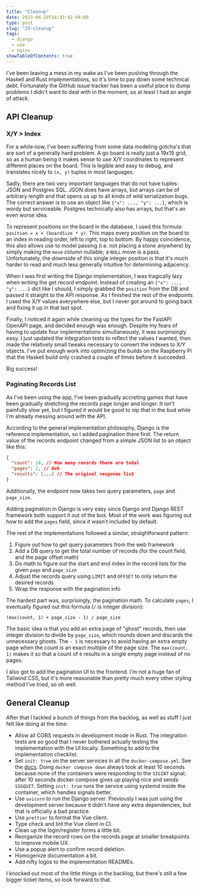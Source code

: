 ```yaml
---
title: "Cleanup"
date: 2023-04-20T14:33:42-04:00
type: post
slug: "25-cleanup"
tags:
  - django
  - vue
  - nginx
showTableOfContents: true
---
```


I've been leaving a mess in my wake as I've been pushing through the Haskell and Rust implementations, so it's time to pay down some technical debt. Fortunately the GitHub issue tracker has been a useful place to dump problems I didn't want to deal with in the moment, so at least I had an angle of attack.

## API Cleanup

### X/Y > Index
For a while now, I've been suffering from some data modeling gotcha's that are sort of a generally hard problem. A go board is really just a 19x19 grid, so as a human being it makes sense to use X/Y coordinates to represent different places on the board. This is legible and easy to debug, and translates nicely to `(x, y)` tuples in most languages.

Sadly, there are two very important languages that do not have tuples: JSON and Postgres SQL. JSON does have arrays, but arrays can be of arbitrary length and that opens us up to all kinds of wild serialization bugs. The correct answer is to use an object like `{"x": ..., "y": ...}`, which is wordy but serviceable. Postgres technically also has arrays, but that's an even worse idea.

To represent positions on the board in the database, I used this formula: `position = x + (boardSize * y)`. This maps every position on the board to an index in reading order, left to right, top to bottom. By happy coincidence, this also allows use to model passing (i.e. not placing a stone anywhere) by simply making the `move` column nullable; a `NULL` move is a pass. Unfortunately, the downside of this single integer position is that it's much harder to read and much less generally intuitive for determining adjacency.

When I was first writing the Django implementation, I was tragically lazy when writing the get record endpoint. Instead of creating an `{"x": ..., "y": ...}` dict like I should, I simply grabbed the `position` from the DB and passed it straight to the API response. As I finished the rest of the endpoints I used the X/Y values everywhere else, but I never got around to going back and fixing it up in that last spot.

Finally, I noticed it again while cleaning up the types for the FastAPI OpenAPI page, and decided enough was enough. Despite my fears of having to update four implementations simultaneously, it was surprisingly easy. I just updated the integration tests to reflect the values I wanted, then made the relatively small tweaks necessary to convert the indexes to X/Y objects. I've put enough work into optimizing the builds on the Raspberry Pi that the Haskell build only crashed a couple of times before it succeeded.

Big success!

### Paginating Records List
As I've been using the app, I've been gradually accreting games that have been gradually stretching the records page longer and longer. It isn't painfully slow yet, but I figured it would be good to nip that in the bud while I'm already messing around with the API.

According to the general implementation philosophy, Django is the reference implementation, so I added pagination there first. The return value of the records endpoint changed from a simple JSON list to an object like this:

```JSON
{
  "count": 18, // How many records there are total
  "pages": 2, // duh
  "results": [...] // The original response list
}
```

Additionally, the endpoint now takes two query parameters, `page` and `page_size`.

Adding pagination in Django is very easy since Django and Django REST framework both support it out of the box. Most of the work was figuring out how to add the `pages` field, since it wasn't included by default.

The rest of the implementations followed a similar, straightforward pattern:
1. Figure out how to get query parameters from the web framework
1. Add a DB query to get the total number of records (for the count field, and the page offset math)
1. Do math to figure out the start and end index in the record lists for the given `page` and `page_size`
1. Adjust the records query using `LIMIT` and `OFFSET` to only return the desired records
1. Wrap the response with the pagination info

The hardest part was, surprisingly, the pagination math. To calculate `pages`, I eventually figured out this formula (`/` is integer division):
```
(max(count, 1) + page_size - 1) / page_size
```

The basic idea is that you add an extra page of "ghost" records, then use integer division to divide by `page_size`, which rounds down and discards the unnecessary ghosts. The `- 1` is necessary to avoid having an extra empty page when the count is an exact multiple of the page size. The `max(count, 1)` makes it so that a count of `0` results in a single empty page instead of no pages.

I also got to add the pagination UI to the frontend. I'm not a huge fan of Tailwind CSS, but it's more reasonable than pretty much every other styling method I've tried, so oh well.

## General Cleanup
After that I tackled a bunch of things from the backlog, as well as stuff I just felt like doing at the time:

* Allow all CORS requests in development mode in Rust. The integration tests are so good that I never bothered actually testing the implementation with the UI locally. Something to add to the implementation checklist.
* Set `init: true` on the server services in all the `docker-compose.yml`. See the [docs](https://docs.docker.com/compose/compose-file/compose-file-v3/#init). Doing `docker compose down` always took at least 10 seconds because none of the containers were responding to the `SIGINT` signal; after 10 seconds docker compose gives up playing nice and sends `SIGQUIT`. Setting `init: true` runs the service using systemd inside the container, which handles signals better.
* Use `uvicorn` to run the Django server. Previously I was just using the development server because it didn't have any extra dependencies, but that is officially a bad practice.
* Use `prettier` to format the Vue client.
* Type check and lint the Vue client in CI.
* Clean up the login/register forms a little bit.
* Reorganize the record rows on the records page at smaller breakpoints to improve mobile UX.
* Use a popup alert to confirm record deletion.
* Homogenize documentation a bit.
* Add nifty logos to the implementation READMEs.

I knocked out most of the little things in the backlog, but there's still a few bigger ticket items, so look forward to that.
